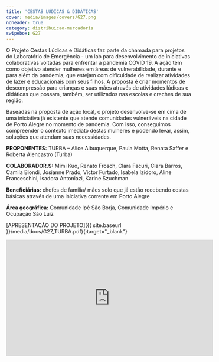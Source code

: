 ```yaml
---
title: 'CESTAS LÚDICAS & DIDÁTICAS'
cover: media/images/covers/G27.png
noheader: true
category: distribuicao-mercadoria
swipebox: G27
---
```


O Projeto Cestas Lúdicas e Didáticas faz parte da chamada para projetos do Laboratório de Emergência - um lab para desenvolvimento de iniciativas colaborativas voltadas para enfrentar a pandemia COVID 19. A ação tem como objetivo atender mulheres em áreas de vulnerabilidade, durante e para além da pandemia, que estejam com dificuldade de realizar atividades de lazer e educacionais com seus filhos. A proposta é criar momentos de descompressão para crianças e suas mães através de atividades lúdicas e didáticas que possam, também, ser utilizados nas escolas e creches de sua região.
  
Baseadas na proposta de ação local, o projeto desenvolve-se em cima de uma iniciativa já existente que atende comunidades vulneráveis na cidade de Porto Alegre no momento de pandemia. Com isso, conseguimos compreender o contexto imediato destas mulheres e podendo levar, assim, soluções que atendam suas necessidades.

**PROPONENTES:**
TURBA – Alice Albuquerque, Paula Motta, Renata Saffer e Roberta Alencastro (Turba)
  
**COLABORADOR.S:** Mimi Kuo, Renato Frosch, Clara Facuri, Clara Barros, Camila Biondi, Josianne Prado, Victor Furtado, Isabela Izidoro, Aline Franceschini, Isadora Antoniazi, Karine Szuchman

**Beneficiárias:** chefes de família/ mães solo que já estão recebendo cestas básicas através de uma iniciativa corrente em Porto Alegre

**Área geográfica:** Comunidade Ipê São Borja, Comunidade Império e Ocupação São Luiz


[APRESENTAÇÃO DO PROJETO]({{ site.baseurl }}/media/docs/G27_TURBA.pdf){:target="_blank"}
  

<div class="video-wrapper video-wrapper-16x9">
<iframe width="560" height="315" src="https://www.youtube.com/embed/_vdcy-f3fDE" frameborder="0" allow="accelerometer; autoplay; encrypted-media; gyroscope; picture-in-picture" allowfullscreen></iframe>
</div>

